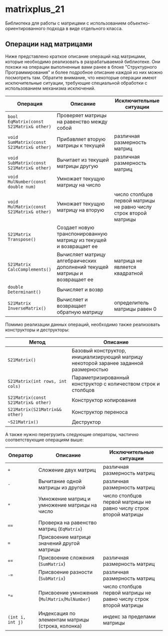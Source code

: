 # matrixplus_21
Библиотека для работы с матрицами с использованием объектно-ориентированного подхода в виде отдельного класса.

## Операции над матрицами

Ниже представлено краткое описание операций над матрицами, которые необходимо реализовать в разрабатываемой библиотеке. Они похожи на операции выполненные вами ранее в блоке "Структурного Программирования" и более подробное описание каждой из них можно посмотреть там. Обратите внимание, что некоторые операции имеют исключительные ситуации, требующие специальной обработки с использованием механизма исключений. 

| Операция    | Описание   | Исключительные ситуации |
| ----------- | ----------- | ----------- |
| `bool EqMatrix(const S21Matrix& other)` | Проверяет матрицы на равенство между собой |  |
| `void SumMatrix(const S21Matrix& other)` | Прибавляет вторую матрицы к текущей | различная размерность матриц |
| `void SubMatrix(const S21Matrix& other)` | Вычитает из текущей матрицы другую | различная размерность матриц |
| `void MulNumber(const double num)` | Умножает текущую матрицу на число |  |
| `void MulMatrix(const S21Matrix& other)` | Умножает текущую матрицу на вторую | число столбцов первой матрицы не равно числу строк второй матрицы |
| `S21Matrix Transpose()` | Создает новую транспонированную матрицу из текущей и возвращает ее |  |
| `S21Matrix CalcComplements()` | Вычисляет матрицу алгебраических дополнений текущей матрицы и возвращает ее | матрица не является квадратной |
| `double Determinant()` | Вычисляет и возвр 
| `S21Matrix InverseMatrix()` | Вычисляет и возвращает обратную матрицу | определитель матрицы равен 0 |

Помимо реализации данных операций, необходимо также реализовать конструкторы и деструкторы:

| Метод    | Описание   |
| ----------- | ----------- |
| `S21Matrix()` | Базовый конструктор, инициализирующий матрицу некоторой заранее заданной размерностью |  
| `S21Matrix(int rows, int cols)` | Параметризированный конструктор с количеством строк и столбцов | 
| `S21Matrix(const S21Matrix& other)` | Конструктор копирования |
| `S21Matrix(S21Matrix&& other)` | Конструктор переноса |
| `~S21Matrix()` | Деструктор |

А также нужно перегрузить следующие операторы, частично соответствующие операциям выше:

| Оператор    | Описание   | Исключительные ситуации |
| ----------- | ----------- | ----------- |
| `+`      | Сложение двух матриц  | различная размерность матриц |
| `-`   | Вычитание одной матрицы из другой | различная размерность матриц |
| `*`  | Умножение матриц и умножение матрицы на число | число столбцов первой матрицы не равно числу строк второй матрицы |
| `==`  | Проверка на равенство матриц (`EqMatrix`) | |
| `=`  | Присвоение матрице значений другой матрицы | |
| `+=`  | Присвоение сложения (`SumMatrix`)   | различная размерность матриц |
| `-=`  | Присвоение разности (`SubMatrix`) | различная размерность матриц |
| `*=`  | Присвоение умножения (`MulMatrix`/`MulNumber`) | число столбцов первой матрицы не равно числу строк второй матрицы |
| `(int i, int j)`  | Индексация по элементам матрицы (строка, колонка) | индекс за пределами матрицы |
